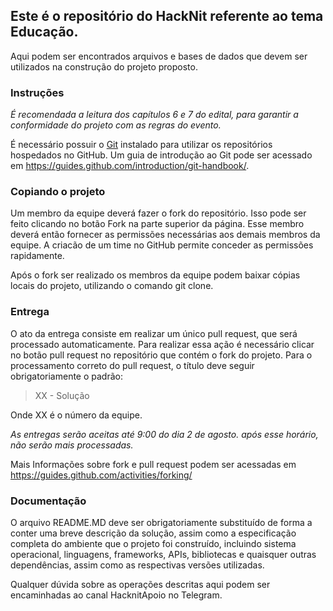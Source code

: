 ## Este é o repositório do HackNit referente ao tema Educação.

Aqui podem ser encontrados arquivos e bases de dados que devem ser utilizados na construção do projeto proposto.

### Instruções

*É recomendada a leitura dos capítulos 6 e 7 do edital, para garantir a conformidade do projeto com as regras do evento.*

É necessário possuir o [Git](https://git-scm.com/) instalado para utilizar os repositórios hospedados no GitHub. Um guia de introdução ao Git pode ser acessado em https://guides.github.com/introduction/git-handbook/.

### Copiando o projeto

Um membro da equipe deverá fazer o fork do repositório. Isso pode ser feito clicando no botão Fork na parte superior da página. Esse membro deverá então fornecer as permissões necessárias aos demais membros da equipe. A criacão de um time no GitHub permite conceder as permissões rapidamente.

Após o fork ser realizado os membros da equipe podem baixar cópias locais do projeto, utilizando o comando git clone.

### Entrega

O ato da entrega consiste em realizar um único pull request, que será processado automaticamente. Para realizar essa ação é necessário clicar no botão pull request no repositório que contém o fork do projeto. Para o processamento correto do pull request, o título deve seguir obrigatoriamente o padrão:

> XX - Solução

Onde XX é o número da equipe. 

*As entregas serão aceitas até 9:00 do dia 2 de agosto. após esse horário, não serão mais processadas.*

Mais Informações sobre fork e pull request podem ser acessadas em https://guides.github.com/activities/forking/

### Documentação

O arquivo README.MD deve ser obrigatoriamente substituído de forma a conter uma breve descrição da solução, assim como a especificação completa do ambiente que o projeto foi construído, incluindo sistema operacional, linguagens, frameworks, APIs, bibliotecas e quaisquer outras dependências, assim como as respectivas versões utilizadas.

Qualquer dúvida sobre as operações descritas aqui podem ser encaminhadas ao canal HacknitApoio no Telegram.
